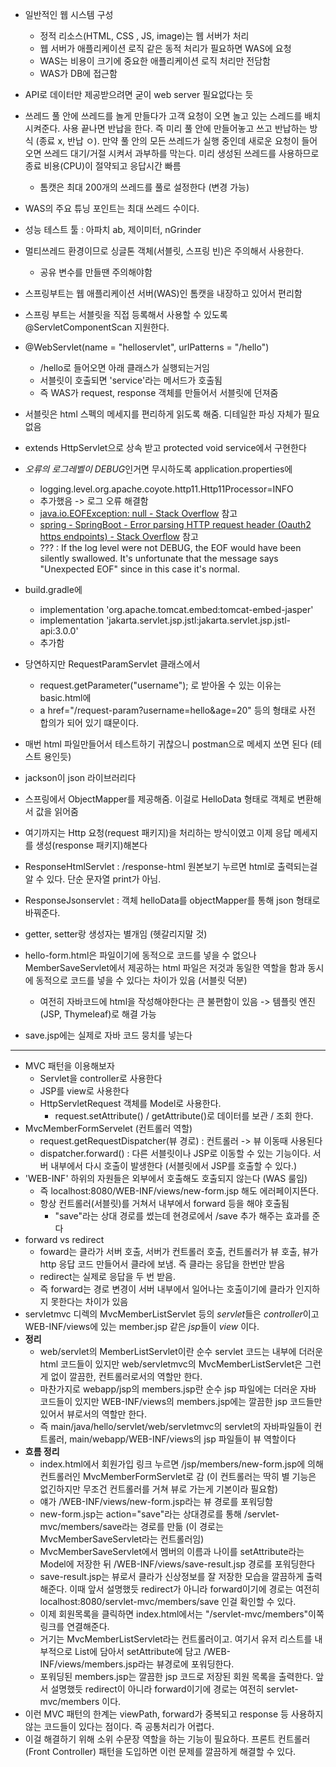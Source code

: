 
- 일반적인 웹 시스템 구성
    - 정적 리소스(HTML, CSS , JS, image)는 웹 서버가 처리
    - 웹 서버가 애플리케이션 로직 같은 동적 처리가 필요하면  WAS에 요청
    - WAS는 비용이 크기에 중요한 애플리케이션 로직 처리만 전담함
    - WAS가 DB에 접근함
- API로 데이터만 제공받으려면 굳이 web server 필요없다는 듯
- 쓰레드 풀 안에 쓰레드를 놀게 만들다가 고객 요청이 오면 놀고 있는 스레드를 배치시켜준다. 사용 끝나면 반납을 한다. 즉 미리 풀 안에 만들어놓고 쓰고 반납하는 방식 (종료 x, 반납 ㅇ). 만약 풀 안의 모든 쓰레드가 실행 중인데 새로운 요청이 들어오면 쓰레드 대기/거절 시켜서 과부하를 막는다. 미리 생성된 쓰레드를 사용하므로 종료 비용(CPU)이 절약되고 응답시간 빠름
    - 톰캣은 최대 200개의 쓰레드를 풀로 설정한다 (변경 가능)
- WAS의 주요 튜닝 포인트는 최대 쓰레드 수이다.
- 성능 테스트 툴 : 아파치 ab, 제이미터, nGrinder
- 멀티쓰레드 환경이므로 싱글톤 객체(서블릿, 스프링 빈)은 주의해서 사용한다.
    - 공유 변수를 만들땐 주의해야함
- 스프링부트는 웹 애플리케이션 서버(WAS)인 톰캣을 내장하고 있어서 편리함

- 스프링 부트는 서블릿을 직접 등록해서 사용할 수 있도록 @ServletComponentScan 지원한다.
- @WebServlet(name = "helloservlet", urlPatterns = "/hello")
    - /hello로 들어오면 아래 클래스가 실행되는거임
    - 서블릿이 호출되면 'service'라는 메서드가 호출됨
    - 즉 WAS가 request, response 객체를 만들어서 서블릿에 던져줌
- 서블릿은 html 스펙의 메세지를 편리하게 읽도록 해줌. 디테일한 파싱 자체가 필요 없음
- extends HttpServlet으로 상속 받고 protected void service에서 구현한다
- *오류의 로그레벨이 DEBUG*인거면 무시하도록 application.properties에
    - logging.level.org.apache.coyote.http11.Http11Processor=INFO
    - 추가했음 -> 로그 오류 해결함
    - [java.io.EOFException: null - Stack Overflow](https://stackoverflow.com/questions/77727371/java-io-eofexception-null) 참고
    - [spring - SpringBoot - Error parsing HTTP request header (Oauth2 https endpoints) - Stack Overflow](https://stackoverflow.com/questions/51501360/springboot-error-parsing-http-request-header-oauth2-https-endpoints) 참고
    - ??? : If the log level were not DEBUG, the EOF would have been silently swallowed. It's unfortunate that the message says "Unexpected EOF" since in this case it's normal.
- build.gradle에
    - implementation 'org.apache.tomcat.embed:tomcat-embed-jasper'
    - implementation 'jakarta.servlet.jsp.jstl:jakarta.servlet.jsp.jstl-api:3.0.0'
    - 추가함
- 당연하지만 RequestParamServlet 클래스에서
    - request.getParameter("username"); 로 받아올 수 있는 이유는 basic.html에
    - a href="/request-param?username=hello&age=20" 등의 형태로 사전 합의가 되어 있기 떄문이다.
- 매번 html 파일만들어서 테스트하기 귀찮으니 postman으로 메세지 쏘면 된다 (테스트 용인듯)
- jackson이 json 라이브러리다
- 스프링에서 ObjectMapper를 제공해줌. 이걸로 HelloData 형태로 객체로 변환해서 값을 읽어줌
- 여기까지는 Http 요청(request 패키지)을 처리하는 방식이였고 이제 응답 메세지를 생성(response 패키지)해본다
- ResponseHtmlServlet : /response-html 원본보기 누르면 html로 출력되는걸 알 수 있다. 단순 문자열 print가 아님.
- ResponseJsonservlet : 객체 helloData를 objectMapper를 통해 json 형태로 바꿔준다.
- getter, setter랑 생성자는 별개임 (헷갈리지말 것)
- hello-form.html은 파일이기에 동적으로 코드를 넣을 수 없으나 MemberSaveServlet에서 제공하는 html 파일은 저것과 동일한 역할을 함과 동시에 동적으로 코드를 넣을 수 있다는 차이가 있음 (서블릿 덕분)
    - 여전히 자바코드에 html을 작성해야한다는 큰 불편함이 있음 -> 템플릿 엔진(JSP, Thymeleaf)로 해결 가능
- save.jsp에는 실제로 자바 코드 뭉치를 넣는다

----

- MVC 패턴을 이용해보자
    - Servlet을 controller로 사용한다
    - JSP를 view로 사용한다
    - HttpServletRequest 객체를 Model로 사용한다.
        - request.setAttribute() / getAttribute()로 데이터를 보관 / 조회 한다.
- MvcMemberFormServelet (컨트롤러 역할)
    - request.getRequestDispatcher(뷰 경로) : 컨트롤러 -> 뷰 이동때 사용된다
    - dispatcher.forward() : 다른 서블릿이나 JSP로 이동할 수 있는 기능이다. 서버 내부에서 다시 호출이 발생한다 (서블릿에서 JSP를 호출할 수 있다.)
- 'WEB-INF' 하위의 자원들은 외부에서 호출해도 호출되지 않는다 (WAS 룰임)
    - 즉 localhost:8080/WEB-INF/views/new-form.jsp 해도 에러페이지뜬다.
    - 항상 컨트롤러(서블릿)를 거쳐서 내부에서 forward 등을 해야 호출됨
        - "save"라는 상대 경로를 썼는데 현경로에서 /save 추가 해주는 효과를 준다
- forward vs redirect
    - foward는 클라가 서버 호출, 서버가 컨트롤러 호출, 컨트롤러가 뷰 호출, 뷰가 http 응답 코드 만들어서 클라에 보냄. 즉 클라는 응답을 한번만 받음
    - redirect는 실제로 응답을 두 번 받음.
    - 즉 forward는 경로 변경이 서버 내부에서 일어나는 호출이기에 클라가 인지하지 못한다는 차이가 있음
- servletmvc 디렉의 MvcMemberListServlet 등의 *servlet*들은 *controller*이고 WEB-INF/views에 있는 member.jsp 같은 *jsp*들이 *view* 이다.
- **정리**
    - web/servlet의 MemberListServlet이란 순수 servlet 코드는 내부에 더러운 html 코드들이 있지만 web/servletmvc의 MvcMemberListServlet은 그런게 없이 깔끔한, 컨트롤러로서의 역할만 한다.
    - 마찬가지로 webapp/jsp의 members.jsp란 순수 jsp 파일에는 더러운 자바 코드들이 있지만 WEB-INF/views의 members.jsp에는 깔끔한 jsp 코드들만 있어서 뷰로서의 역할만 한다.
    - 즉 main/java/hello/servlet/web/servletmvc의 servlet의 자바파일들이 컨트롤러, main/webapp/WEB-INF/views의 jsp 파일들이 뷰 역할이다
- **흐름 정리**
    - index.html에서 회원가입 링크 누르면 /jsp/members/new-form.jsp에 의해  컨트롤러인 MvcMemberFormServlet로 감 (이 컨트롤러는 딱히 별 기능은 없긴하지만 무조건 컨트롤러를 거쳐 뷰로 가는게 기본이라 필요함)
    - 얘가 /WEB-INF/views/new-form.jsp라는 뷰 경로를 포워딩함
    - new-form.jsp는 action="save"라는 상대경로를 통해 /servlet-mvc/members/save라는 경로를 만듦 (이 경로는 MvcMemberSaveServlet라는 컨트롤러임)
    - MvcMemberSaveServlet에서 멤버의 이름과 나이를 setAttribute라는 Model에 저장한 뒤 /WEB-INF/views/save-result.jsp 경로를 포워딩한다
    - save-result.jsp는 뷰로서 클라가 신상정보를 잘 저장한 모습을 깔끔하게 출력해준다. 이때 앞서 설명했듯 redirect가 아니라 forward이기에 경로는 여전히 localhost:8080/servlet-mvc/members/save 인걸 확인할 수 있다.
    - 이제 회원목록을 클릭하면 index.html에서는 "/servlet-mvc/members"이쪽 링크를 연결해준다.
    - 거기는 MvcMemberListServlet라는 컨트롤러이고. 여기서 유저 리스트를 내부적으로 List에 담아서 setAttribute에 담고 /WEB-INF/views/members.jsp라는 뷰경로에 포워딩한다.
    - 포워딩된 members.jsp는 깔끔한 jsp 코드로 저장된 회원 목록을 출력한다. 앞서 설명했듯 redirect이 아니라 forward이기에 경로는 여전히 servlet-mvc/members 이다.
- 이런 MVC 패턴의 한계는 viewPath, forward가 중복되고 response 등 사용하지 않는 코드들이 있다는 점이다. 즉 공통처리가 어렵다.
- 이걸 해결하기 위해 소위 수문장 역할을 하는 기능이 필요하다. 프론트 컨트롤러(Front Controller) 패턴을 도입하면 이런 문제를 깔끔하게 해결할 수 있다.